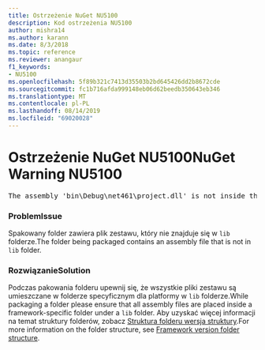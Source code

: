 ```yaml
---
title: Ostrzeżenie NuGet NU5100
description: Kod ostrzeżenia NU5100
author: mishra14
ms.author: karann
ms.date: 8/3/2018
ms.topic: reference
ms.reviewer: anangaur
f1_keywords:
- NU5100
ms.openlocfilehash: 5f89b321c7413d35503b2bd645426dd2b8672cde
ms.sourcegitcommit: fc1b716afda999148eb06d62beedb350643eb346
ms.translationtype: MT
ms.contentlocale: pl-PL
ms.lasthandoff: 08/14/2019
ms.locfileid: "69020028"
---
```

# <a name="nuget-warning-nu5100"></a><span data-ttu-id="1a19a-103">Ostrzeżenie NuGet NU5100</span><span class="sxs-lookup"><span data-stu-id="1a19a-103">NuGet Warning NU5100</span></span>
<pre>The assembly 'bin\Debug\net461\project.dll' is not inside the 'lib' folder and hence it won't be added as a reference when the package is installed into a project. Move it into the 'lib' folder if it needs to be referenced.</pre>

### <a name="issue"></a><span data-ttu-id="1a19a-104">Problem</span><span class="sxs-lookup"><span data-stu-id="1a19a-104">Issue</span></span>

<span data-ttu-id="1a19a-105">Spakowany folder zawiera plik zestawu, który nie znajduje się w `lib` folderze.</span><span class="sxs-lookup"><span data-stu-id="1a19a-105">The folder being packaged contains an assembly file that is not in `lib` folder.</span></span>


### <a name="solution"></a><span data-ttu-id="1a19a-106">Rozwiązanie</span><span class="sxs-lookup"><span data-stu-id="1a19a-106">Solution</span></span>

<span data-ttu-id="1a19a-107">Podczas pakowania folderu upewnij się, że wszystkie pliki zestawu są umieszczane w folderze specyficznym dla platformy w `lib` folderze.</span><span class="sxs-lookup"><span data-stu-id="1a19a-107">While packaging a folder please ensure that all assembly files are placed inside a framework-specific folder under a `lib` folder.</span></span> <span data-ttu-id="1a19a-108">Aby uzyskać więcej informacji na temat struktury folderów, zobacz [Struktura folderu wersja struktury](../../create-packages/supporting-multiple-target-frameworks.md#framework-version-folder-structure).</span><span class="sxs-lookup"><span data-stu-id="1a19a-108">For more information on the folder structure, see [Framework version folder structure](../../create-packages/supporting-multiple-target-frameworks.md#framework-version-folder-structure).</span></span>

